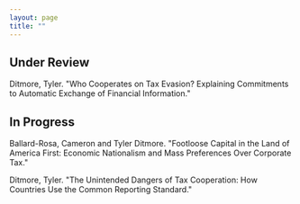 ```yaml
---
layout: page
title: ""
---
```


## Under Review

Ditmore, Tyler. "Who Cooperates on Tax Evasion? Explaining Commitments to Automatic Exchange of Financial Information."

## In Progress

Ballard-Rosa, Cameron and Tyler Ditmore. "Footloose Capital in the Land of America First:  Economic Nationalism and Mass Preferences Over Corporate Tax." 

Ditmore, Tyler. "The Unintended Dangers of Tax Cooperation: How Countries Use the Common Reporting Standard."
